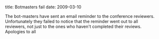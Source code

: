 title: Botmasters fail
date: 2009-03-10 

The bot-masters have sent an email reminder to the conference reviewers. Unfortunately they failed to notice that the reminder went out to all reviewers, not just to the ones who haven't completed their reviews. Apologies to all